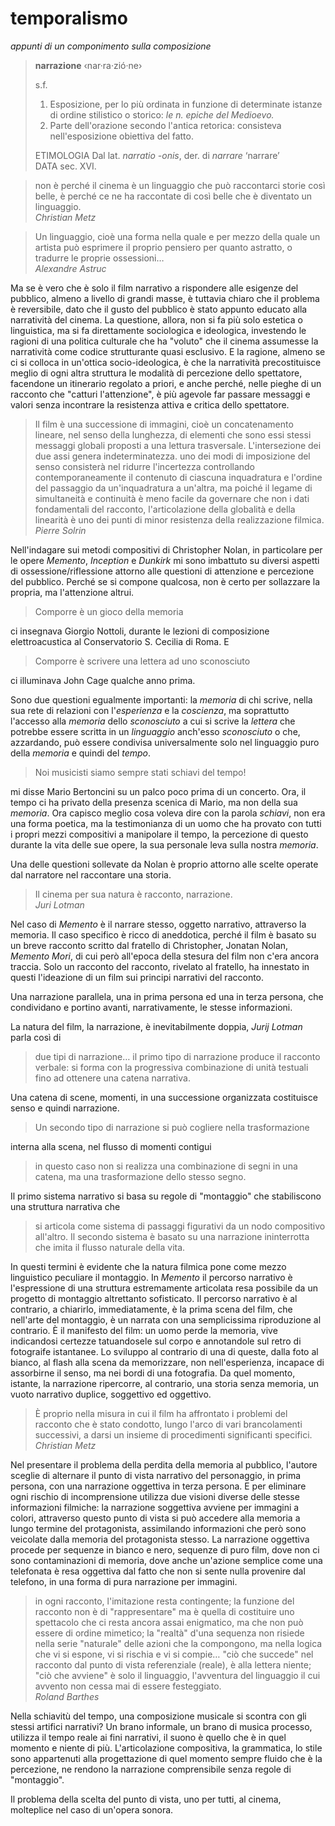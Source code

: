 # temporalismo

*appunti di un componimento sulla composizione*

> **narrazione** ‹nar·ra·zió·ne›
>
>s.f.
>
> 1. Esposizione, per lo più ordinata in funzione di determinate istanze di ordine stilistico o storico: *le n. epiche del Medioevo.*    
> 2. Parte dell'orazione secondo l'antica retorica: consisteva nell'esposizione obiettiva del fatto.
>
> ETIMOLOGIA Dal lat. *narratio -onis*, der. di *narrare* ‘narrare’    
> DATA sec. XVI.

> non è perché il cinema è un linguaggio che può raccontarci storie così belle,
è perché ce ne ha raccontate di così belle che è diventato un linguaggio.    
*Christian Metz*

> Un linguaggio, cioè una forma nella quale e per mezzo della quale un artista
può esprimere il proprio pensiero per quanto astratto, o tradurre le proprie
ossessioni…    
*Alexandre Astruc*

Ma se è vero che è solo il film narrativo a rispondere alle esigenze del pubblico,
almeno a livello di grandi masse, è tuttavia chiaro che il problema è reversibile,
dato che il gusto del pubblico è stato appunto educato alla narratività del cinema.
La questione, allora, non si fa più solo estetica o linguistica, ma si fa
direttamente sociologica e ideologica, investendo le ragioni di una politica
culturale che ha "voluto" che il cinema assumesse la narratività come codice
strutturante quasi esclusivo. E la ragione, almeno se ci si colloca in un'ottica
socio-ideologica, è che la narratività precostituisce meglio di ogni altra struttura
le modalità di percezione dello spettatore, facendone un itinerario regolato a
priori, e anche perché, nelle pieghe di un racconto che "catturi l'attenzione",
è più agevole far passare messaggi e valori senza incontrare la resistenza
attiva e critica dello spettatore.

> Il film è una successione di immagini, cioè un concatenamento lineare, nel
senso della lunghezza, di elementi che sono essi stessi messaggi globali proposti
a una lettura trasversale. L'intersezione dei due assi genera indeterminatezza.
uno dei modi di imposizione del senso consisterà nel ridurre l'incertezza
controllando contemporaneamente il contenuto di ciascuna inquadratura e l'ordine
del passaggio da un'inquadratura a un'altra, ma poiché il legame di simultaneità
e continuità è meno facile da governare che non i dati fondamentali del racconto,
l'articolazione della globalità e della linearità è uno dei punti di minor resistenza
della realizzazione filmica.    
*Pierre Solrin*

Nell'indagare sui metodi compositivi di Christopher Nolan, in particolare per
le opere *Memento*, *Inception* e *Dunkirk* mi sono imbattuto su diversi aspetti
di ossessione/riflessione attorno alle questioni di attenzione e percezione del
pubblico. Perché se si compone qualcosa, non è certo per sollazzare la propria,
ma l'attenzione altrui.

> Comporre è un gioco della memoria

ci insegnava Giorgio Nottoli, durante le lezioni di composizione elettroacustica
al Conservatorio S. Cecilia di Roma. E

> Comporre è scrivere una lettera ad uno sconosciuto

ci illuminava John Cage qualche anno prima.

Sono due questioni egualmente importanti: la *memoria* di chi scrive, nella sua
rete di relazioni con l'*esperienza* e la *coscienza*, ma soprattutto l'accesso
alla *memoria* dello *sconosciuto* a cui si scrive la *lettera* che potrebbe
essere scritta in un *linguaggio* anch'esso *sconosciuto* o che, azzardando,
può essere condivisa universalmente solo nel linguaggio puro della *memoria*
e quindi del *tempo*.

> Noi musicisti siamo sempre stati schiavi del tempo!

mi disse Mario Bertoncini su un palco poco prima di un concerto. Ora, il tempo ci ha
privato della presenza scenica di Mario, ma non della sua *memoria*. Ora capisco
meglio cosa voleva dire con la parola *schiavi*, non era una forma poetica, ma
la testimonianza di un uomo che ha provato con tutti i propri mezzi compositivi
a manipolare il tempo, la percezione di questo durante la vita delle sue opere,
la sua personale leva sulla nostra *memoria*.

Una delle questioni sollevate da Nolan è proprio attorno alle scelte operate dal
narratore nel raccontare una storia.

> Il cinema per sua natura è racconto, narrazione.    
*Juri Lotman*

Nel caso di *Memento* è il narrare stesso, oggetto narrativo, attraverso la memoria.
Il caso specifico è ricco di aneddotica, perché il film è basato su un breve racconto
scritto dal fratello di Christopher, Jonatan Nolan, *Memento Mori*, di cui però
all'epoca della stesura del film non c'era ancora traccia. Solo un racconto del
racconto, rivelato al fratello, ha innestato in questi l'ideazione di un film
sui principi narrativi del racconto.

Una narrazione parallela, una in prima persona ed una in terza persona, che condividano
e portino avanti, narrativamente, le stesse informazioni.

La natura del film, la narrazione, è inevitabilmente doppia, *Jurij Lotman* parla così di

> due tipi di narrazione… il primo tipo di narrazione produce il racconto verbale:
si forma con la progressiva combinazione di unità testuali fino ad ottenere una
catena narrativa.

Una catena di scene, momenti, in una successione organizzata costituisce senso e quindi
narrazione.

> Un secondo tipo di narrazione si può cogliere nella trasformazione

interna alla scena, nel flusso di momenti contigui

> in questo caso non si realizza una combinazione di segni in una catena, ma una
trasformazione dello stesso segno.

Il primo sistema narrativo si basa su regole di "montaggio" che stabiliscono una
struttura narrativa che

> si articola come sistema di passaggi figurativi da un nodo compositivo all'altro.
Il secondo sistema è basato su una narrazione ininterrotta che imita il flusso naturale
della vita.

In questi termini è evidente che la natura filmica pone come mezzo linguistico
peculiare il montaggio. In *Memento* il percorso narrativo è l'espressione di una
struttura estremamente articolata resa possibile da un progetto di montaggio
altrettanto sofisticato. Il percorso narrativo è al contrario, a chiarirlo, immediatamente,
è la prima scena del film, che nell'arte del montaggio, è un narrata con una semplicissima
riproduzione al contrario. È il manifesto del film: un uomo perde la memoria, vive
indicandosi certezze tatuandosele sul corpo e annotandole sul retro di fotograife istantanee.
Lo sviluppo al contrario di una di queste, dalla foto al bianco, al flash alla scena
da memorizzare, non nell'esperienza, incapace di assorbirne il senso, ma nei
bordi di una fotografia. Da quel momento, istante, la narrazione ripercorre, al contrario,
una storia senza memoria, un vuoto narrativo duplice, soggettivo ed oggettivo.

> È proprio nella misura in cui il film ha affrontato i problemi del racconto
che è stato condotto, lungo l'arco di vari brancolamenti successivi, a darsi un
insieme di procedimenti significanti specifici.    
*Christian Metz*

Nel presentare il problema della perdita della memoria al pubblico, l'autore sceglie
di alternare il punto di vista narrativo del personaggio, in prima persona, con
una narrazione oggettiva in terza persona. E per eliminare ogni rischio di incomprensione
utilizza due visioni diverse delle stesse informazioni filmiche: la narrazione
soggettiva avviene per immagini a colori, attraverso questo punto di vista si può
accedere alla memoria a lungo termine del protagonista, assimilando informazioni
che però sono veicolate dalla memoria del protagonista stesso. La narrazione
oggettiva procede per sequenze in bianco e nero, sequenze di puro film, dove non
ci sono contaminazioni di memoria, dove anche un'azione semplice come una telefonata
è resa oggettiva dal fatto che non si sente nulla provenire dal telefono, in una
forma di pura narrazione per immagini.

> in ogni racconto, l'imitazione resta contingente; la funzione del racconto non
è di "rappresentare" ma è quella di costituire uno spettacolo che ci resta ancora
assai enigmatico, ma che non può essere di ordine mimetico; la "realtà" d'una sequenza
non risiede nella serie "naturale" delle azioni che la compongono, ma nella logica che vi
si espone, vi si rischia e vi si compie… "ciò che succede" nel racconto dal punto
di vista referenziale (reale), è alla lettera niente; "ciò che avviene" è solo il linguaggio,
l'avventura del linguaggio il cui avvento non cessa mai di essere festeggiato.    
*Roland Barthes*

Nella schiavitù del tempo, una composizione musicale si scontra con gli stessi
artifici narrativi? Un brano informale, un brano di musica processo, utilizza il tempo
reale ai fini narrativi, il suono è quello che è in quel momento e niente di più.
L'articolazione compositiva, la grammatica, lo stile sono appartenuti alla progettazione
di quel momento sempre fluido che è la percezione, ne rendono la narrazione comprensibile
senza regole di "montaggio".

Il problema della scelta del punto di vista, uno per tutti, al cinema, molteplice
nel caso di un'opera sonora.
